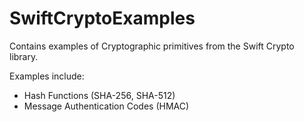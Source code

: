 # SwiftCryptoExamples

Contains examples of Cryptographic primitives from the Swift Crypto library.

Examples include:

* Hash Functions (SHA-256, SHA-512)
* Message Authentication Codes (HMAC)
